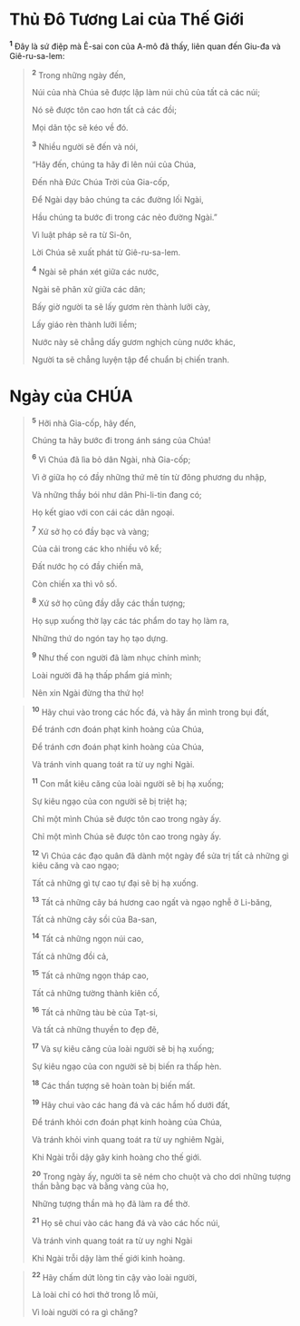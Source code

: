 # Thủ Ðô Tương Lai của Thế Giới
<sup><b>1</b></sup> Ðây là sứ điệp mà Ê-sai con của A-mô đã thấy, liên quan đến Giu-đa và Giê-ru-sa-lem:


> <sup><b>2</b></sup> Trong những ngày đến,
> 
> Núi của nhà Chúa sẽ được lập làm núi chủ của tất cả các núi;
> 
> Nó sẽ được tôn cao hơn tất cả các đồi;
> 
> Mọi dân tộc sẽ kéo về đó.
> 
> <sup><b>3</b></sup> Nhiều người sẽ đến và nói,
> 
> “Hãy đến, chúng ta hãy đi lên núi của Chúa,
> 
> Ðến nhà Ðức Chúa Trời của Gia-cốp,
> 
> Ðể Ngài dạy bảo chúng ta các đường lối Ngài,
> 
> Hầu chúng ta bước đi trong các nẻo đường Ngài.”
> 
> Vì luật pháp sẽ ra từ Si-ôn,
> 
> Lời Chúa sẽ xuất phát từ Giê-ru-sa-lem.
> 
> <sup><b>4</b></sup> Ngài sẽ phán xét giữa các nước,
> 
> Ngài sẽ phân xử giữa các dân;
> 
> Bấy giờ người ta sẽ lấy gươm rèn thành lưỡi cày,
> 
> Lấy giáo rèn thành lưỡi liềm;
> 
> Nước này sẽ chẳng dấy gươm nghịch cùng nước khác,
> 
> Người ta sẽ chẳng luyện tập để chuẩn bị chiến tranh.
>

# Ngày của CHÚA

> <sup><b>5</b></sup> Hỡi nhà Gia-cốp, hãy đến,
> 
> Chúng ta hãy bước đi trong ánh sáng của Chúa!
> 
> <sup><b>6</b></sup> Vì Chúa đã lìa bỏ dân Ngài, nhà Gia-cốp;
> 
> Vì ở giữa họ có đầy những thứ mê tín từ đông phương du nhập,
> 
> Và những thầy bói như dân Phi-li-tin đang có;
> 
> Họ kết giao với con cái các dân ngoại.
> 
> <sup><b>7</b></sup> Xứ sở họ có đầy bạc và vàng;
> 
> Của cải trong các kho nhiều vô kể;
> 
> Ðất nước họ có đầy chiến mã,
> 
> Còn chiến xa thì vô số.
> 
> <sup><b>8</b></sup> Xứ sở họ cũng đầy dẫy các thần tượng;
> 
> Họ sụp xuống thờ lạy các tác phẩm do tay họ làm ra,
> 
> Những thứ do ngón tay họ tạo dựng.
> 
> <sup><b>9</b></sup> Như thế con người đã làm nhục chính mình;
> 
> Loài người đã hạ thấp phẩm giá mình;
> 
> Nên xin Ngài đừng tha thứ họ!
>


> <sup><b>10</b></sup> Hãy chui vào trong các hốc đá, và hãy ẩn mình trong bụi đất,
> 
> Ðể tránh cơn đoán phạt kinh hoàng của Chúa,
> 
> Ðể tránh cơn đoán phạt kinh hoàng của Chúa,
> 
> Và tránh vinh quang toát ra từ uy nghi Ngài.
> 
> <sup><b>11</b></sup> Con mắt kiêu căng của loài người sẽ bị hạ xuống;
> 
> Sự kiêu ngạo của con người sẽ bị triệt hạ;
> 
> Chỉ một mình Chúa sẽ được tôn cao trong ngày ấy.
> 
> Chỉ một mình Chúa sẽ được tôn cao trong ngày ấy.
> 
> <sup><b>12</b></sup> Vì Chúa các đạo quân đã dành một ngày để sửa trị tất cả những gì kiêu căng và cao ngạo;
> 
> Tất cả những gì tự cao tự đại sẽ bị hạ xuống.
> 
> <sup><b>13</b></sup> Tất cả những cây bá hương cao ngất và ngạo nghễ ở Li-băng,
> 
> Tất cả những cây sồi của Ba-san,
> 
> <sup><b>14</b></sup> Tất cả những ngọn núi cao,
> 
> Tất cả những đồi cả,
> 
> <sup><b>15</b></sup> Tất cả những ngọn tháp cao,
> 
> Tất cả những tường thành kiên cố,
> 
> <sup><b>16</b></sup> Tất cả những tàu bè của Tạt-si,
> 
> Và tất cả những thuyền to đẹp đẽ,
> 
> <sup><b>17</b></sup> Và sự kiêu căng của loài người sẽ bị hạ xuống;
> 
> Sự kiêu ngạo của con người sẽ bị biến ra thấp hèn.
> 
> <sup><b>18</b></sup> Các thần tượng sẽ hoàn toàn bị biến mất.
> 
> <sup><b>19</b></sup> Hãy chui vào các hang đá và các hầm hố dưới đất,
> 
> Ðể tránh khỏi cơn đoán phạt kinh hoàng của Chúa,
> 
> Và tránh khỏi vinh quang toát ra từ uy nghiêm Ngài,
> 
> Khi Ngài trỗi dậy gây kinh hoàng cho thế giới.
> 
> <sup><b>20</b></sup> Trong ngày ấy, người ta sẽ ném cho chuột và cho dơi những tượng thần bằng bạc và bằng vàng của họ,
> 
> Những tượng thần mà họ đã làm ra để thờ.
> 
> <sup><b>21</b></sup> Họ sẽ chui vào các hang đá và vào các hốc núi,
> 
> Và tránh vinh quang toát ra từ uy nghi Ngài
> 
> Khi Ngài trỗi dậy làm thế giới kinh hoàng.
>


> <sup><b>22</b></sup> Hãy chấm dứt lòng tin cậy vào loài người,
> 
> Là loài chỉ có hơi thở trong lỗ mũi,
> 
> Vì loài người có ra gì chăng?
>

